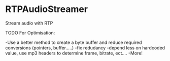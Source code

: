 # RTPAudioStreamer
Stream audio with RTP

TODO For Optimisation:

-Use a better method to create a byte buffer and reduce required conversions (pointers, buffer.....)
-fix redudancy
-depend less on hardcoded value, use mp3 headers to determine frame, bitrate, ect....
-More!
